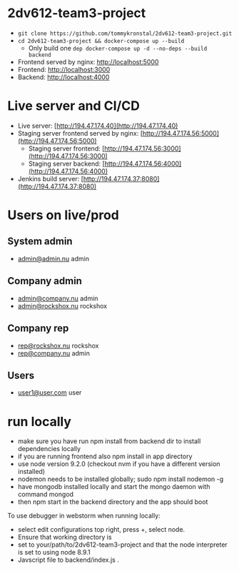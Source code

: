 # 2dv612-team3-project

* ```git clone https://github.com/tommykronstal/2dv612-team3-project.git```
* ```cd 2dv612-team3-project && docker-compose up --build```
  * Only build one `dep docker-compose up -d --no-deps --build backend`
* Frontend served by nginx: [http://localhost:5000](http://localhost:5000)
* Frontend: [http://localhost:3000](http://localhost:3000)
* Backend: [http://localhost:4000](http://localhost:4000)

# Live server and CI/CD

* Live server: [http://194.47.174.40](http://194.47.174.40)
* Staging server frontend served by nginx: [http://194.47.174.56:5000](http://194.47.174.56:5000)
  * Staging server frontend: [http://194.47.174.56:3000](http://194.47.174.56:3000)
  * Staging server backend: [http://194.47.174.56:4000](http://194.47.174.56:4000)
* Jenkins build server: [http://194.47.174.37:8080](http://194.47.174.37:8080)

# Users on live/prod
  ## System admin
  * admin@admin.nu    admin

  ## Company admin
  * admin@company.nu	admin
  * admin@rockshox.nu rockshox
  
  ## Company rep
  * rep@rockshox.nu		rockshox
  * rep@company.nu		admin

  ## Users
  * user1@user.com		user

# run locally

* make sure you have run npm install from backend dir to install dependencies locally
* if you are running frontend also npm install in app directory
* use node version 9.2.0 (checkout nvm if you have a different version installed)
* nodemon needs to be installed globally; sudo npm install nodemon -g
* have mongodb installed locally and start the mongo daemon with command mongod
* then npm start in the backend directory and the app should boot

To use debugger in webstorm when running locally:
* select edit configurations top right, press +, select node.
* Ensure that working directory is
* set to your/path/to/2dv612-team3-project and that the node interpreter is set to using node 8.9.1
* Javscript file to backend/index.js .
